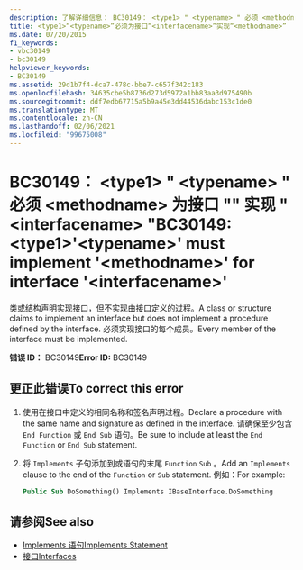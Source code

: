 ```yaml
---
description: 了解详细信息： BC30149： <type1> " <typename> " 必须 <methodname> 为接口 "" 实现 ""<interfacename>
title: <type1>“<typename>”必须为接口“<interfacename>”实现“<methodname>”
ms.date: 07/20/2015
f1_keywords:
- vbc30149
- bc30149
helpviewer_keywords:
- BC30149
ms.assetid: 29d1b7f4-dca7-478c-bbe7-c657f342c183
ms.openlocfilehash: 34635cbe5b8736d273d5972a1bb83aa3d975490b
ms.sourcegitcommit: ddf7edb67715a5b9a45e3dd44536dabc153c1de0
ms.translationtype: MT
ms.contentlocale: zh-CN
ms.lasthandoff: 02/06/2021
ms.locfileid: "99675008"
---
```

# <a name="bc30149-type1typename-must-implement-methodname-for-interface-interfacename"></a><span data-ttu-id="84f1a-103">BC30149： \<type1> " \<typename> " 必须 \<methodname> 为接口 "" 实现 " \<interfacename> "</span><span class="sxs-lookup"><span data-stu-id="84f1a-103">BC30149: \<type1>'\<typename>' must implement '\<methodname>' for interface '\<interfacename>'</span></span>

<span data-ttu-id="84f1a-104">类或结构声明实现接口，但不实现由接口定义的过程。</span><span class="sxs-lookup"><span data-stu-id="84f1a-104">A class or structure claims to implement an interface but does not implement a procedure defined by the interface.</span></span> <span data-ttu-id="84f1a-105">必须实现接口的每个成员。</span><span class="sxs-lookup"><span data-stu-id="84f1a-105">Every member of the interface must be implemented.</span></span>

 <span data-ttu-id="84f1a-106">**错误 ID：** BC30149</span><span class="sxs-lookup"><span data-stu-id="84f1a-106">**Error ID:** BC30149</span></span>

## <a name="to-correct-this-error"></a><span data-ttu-id="84f1a-107">更正此错误</span><span class="sxs-lookup"><span data-stu-id="84f1a-107">To correct this error</span></span>

1. <span data-ttu-id="84f1a-108">使用在接口中定义的相同名称和签名声明过程。</span><span class="sxs-lookup"><span data-stu-id="84f1a-108">Declare a procedure with the same name and signature as defined in the interface.</span></span> <span data-ttu-id="84f1a-109">请确保至少包含 `End Function` 或 `End Sub` 语句。</span><span class="sxs-lookup"><span data-stu-id="84f1a-109">Be sure to include at least the `End Function` or `End Sub` statement.</span></span>

2. <span data-ttu-id="84f1a-110">将 `Implements` 子句添加到或语句的末尾 `Function` `Sub` 。</span><span class="sxs-lookup"><span data-stu-id="84f1a-110">Add an `Implements` clause to the end of the `Function` or `Sub` statement.</span></span> <span data-ttu-id="84f1a-111">例如：</span><span class="sxs-lookup"><span data-stu-id="84f1a-111">For example:</span></span>

    ```vb
    Public Sub DoSomething() Implements IBaseInterface.DoSomething
    ```

## <a name="see-also"></a><span data-ttu-id="84f1a-112">请参阅</span><span class="sxs-lookup"><span data-stu-id="84f1a-112">See also</span></span>

- [<span data-ttu-id="84f1a-113">Implements 语句</span><span class="sxs-lookup"><span data-stu-id="84f1a-113">Implements Statement</span></span>](../statements/implements-statement.md)
- [<span data-ttu-id="84f1a-114">接口</span><span class="sxs-lookup"><span data-stu-id="84f1a-114">Interfaces</span></span>](../../programming-guide/language-features/interfaces/index.md)
